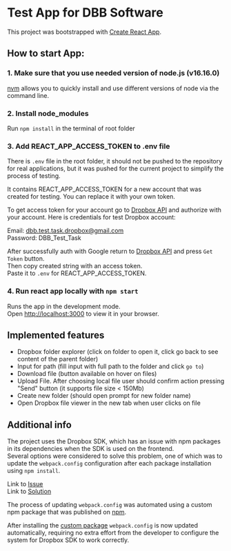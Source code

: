 # Test App for DBB Software

This project was bootstrapped with [Create React App](https://github.com/facebook/create-react-app).

## How to start App: 

### 1. Make sure that you use needed version of node.js (v16.16.0)

[nvm](https://github.com/nvm-sh/nvm/blob/master/README.md) allows you to quickly install and use different versions of node via the command line.

### 2. Install node_modules 
Run `npm install` in the terminal of root folder

### 3. Add REACT_APP_ACCESS_TOKEN to .env file

There is `.env` file in the root folder, it should not be pushed to the repository for real applications, but it was pushed for the current project to simplify the process of testing. 

It contains REACT_APP_ACCESS_TOKEN for a new account that was created for testing. 
You can replace it with your own token. 

To get access token for your account go to [Dropbox API](https://dropbox.github.io/dropbox-api-v2-explorer/#check_app) and authorize with your account. 
Here is credentials for test Dropbox account:

Email: dbb.test.task.dropbox@gmail.com\
Password: DBB_Test_Task

After successfully auth with Google return to [Dropbox API](https://dropbox.github.io/dropbox-api-v2-explorer/#check_app) and press `Get Token` button.\
Then copy created string with an access token.\
Paste it to `.env` for REACT_APP_ACCESS_TOKEN.

### 4. Run react app locally with `npm start`

Runs the app in the development mode.\
Open [http://localhost:3000](http://localhost:3000) to view it in your browser.

## Implemented features

- Dropbox folder explorer (click on folder to open it, click go back to see content of the parent folder)
- Input for path (fill input with full path to the folder and click `go to`) 
- Download file (button available on hover on files)
- Upload File. After choosing local file user should confirm action pressing "Send" button (it supports file size < 150Mb)
- Create new folder (should open prompt for new folder name)
- Open Dropbox file viewer in the new tab when user clicks on file

## Additional info

The project uses the Dropbox SDK, which has an issue with npm packages in its dependencies when the SDK is used on the frontend.\
Several options were considered to solve this problem, one of which was to update the `webpack.config` configuration after each package installation using `npm install`.

Link to [Issue](https://github.com/facebook/create-react-app/issues/682)\
Link to [Solution](https://auth0.com/blog/how-to-configure-create-react-app/)

The process of updating `webpack.config` was automated using a custom npm package that was published on [npm](https://www.npmjs.com).

After installing the [custom package](https://www.npmjs.com/package/saachok-react-scripts) `webpack.config` is now updated automatically, requiring no extra effort from the developer to configure the system for Dropbox SDK to work correctly.
